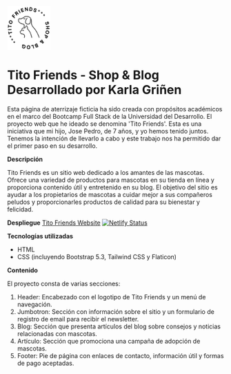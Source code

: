 <img src="./assets/img/TitoFriends_logo_negrita.png" width="100px" height="auto">

<h1>Tito Friends - Shop & Blog<br>
Desarrollado por Karla Griñen</h1>

Esta página de aterrizaje ficticia ha sido creada con propósitos académicos en el marco del Bootcamp Full Stack de la Universidad del Desarrollo.
El proyecto web que he ideado se denomina 'Tito Friends'. Esta es una iniciativa que mi hijo, Jose Pedro, de 7 años, y yo hemos tenido juntos. Tenemos la intención de llevarlo a cabo y este trabajo nos ha permitido dar el primer paso en su desarrollo.

<b>Descripción</b>

Tito Friends es un sitio web dedicado a los amantes de las mascotas. Ofrece una variedad de productos para mascotas en su tienda en línea y proporciona contenido útil y entretenido en su blog. El objetivo del sitio es ayudar a los propietarios de mascotas a cuidar mejor a sus compañeros peludos y proporcionarles productos de calidad para su bienestar y felicidad.

<b>Despliegue</b>
<a href="https://titofriends.netlify.app">Tito Friends Website</a>
[![Netlify Status](https://api.netlify.com/api/v1/badges/b3c4c270-782d-4511-bdee-e37a3090bd42/deploy-status)](https://app.netlify.com/sites/titofriends/deploys)


<b>Tecnologías utilizadas</b>

- HTML
- CSS (incluyendo Bootstrap 5.3, Tailwind CSS y Flaticon)

<b>Contenido</b>

El proyecto consta de varias secciones:

1. Header: Encabezado con el logotipo de Tito Friends y un menú de navegación.
2. Jumbotron: Sección con información sobre el sitio y un formulario de registro de email para recibir el newsletter.
3. Blog: Sección que presenta artículos del blog sobre consejos y noticias relacionadas con mascotas.
4. Artículo: Sección que promociona una campaña de adopción de mascotas.
5. Footer: Pie de página con enlaces de contacto, información útil y formas de pago aceptadas.
